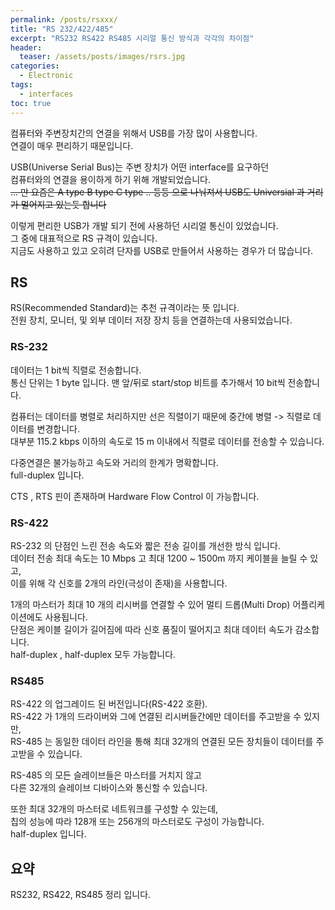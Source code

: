 ```yaml
---
permalink: /posts/rsxxx/
title: "RS 232/422/485"
excerpt: "RS232 RS422 RS485 시리얼 통신 방식과 각각의 차이점"
header:
  teaser: /assets/posts/images/rsrs.jpg
categories:
  - Electronic
tags:
  - interfaces
toc: true
---
```


컴퓨터와 주변장치간의 연결을 위해서 USB를 가장 많이 사용합니다.<br>
연결이 매우 편리하기 때문입니다.<br>

USB(Universe Serial Bus)는 주변 장치가 어떤 interface를 요구하던<br>
컴퓨터와의 연결을 용이하게 하기 위해 개발되었습니다.<br>
~~... 만 요즘은 A type B type C type .. 등등 으로 나눠져서 USB도 Universial 과 거리가 멀어지고 있는듯 합니다~~<br>

이렇게 편리한 USB가 개발 되기 전에 사용하던 시리얼 통신이 있었습니다.<br>
그 중에 대표적으로 RS 규격이 있습니다.<br>
지금도 사용하고 있고 오히려 단자를 USB로 만들어서 사용하는 경우가 더 많습니다.<br>

## RS

RS(Recommended Standard)는 추천 규격이라는 뜻 입니다.<br>
전원 장치, 모니터, 및 외부 데이터 저장 장치 등을 연결하는데 사용되었습니다.<br>

### RS-232

데이터는 1 bit씩 직렬로 전송합니다.<br>
통신 단위는 1 byte 입니다. 맨 앞/뒤로 start/stop 비트를 추가해서 10 bit씩 전송합니다.<br>

컴퓨터는 데이터를 병렬로 처리하지만 선은 직렬이기 때문에 중간에 병렬 -> 직렬로 데이터를 변경합니다.<br>
대부분 115.2 kbps 이하의 속도로 15 m 이내에서 직렬로 데이터를 전송할 수 있습니다.<br>

다중연결은 불가능하고 속도와 거리의 한계가 명확합니다.<br>
<span style="{{ site.code }}">full-duplex</span> 입니다.<br>

<span style="{{ site.code }}">CTS</span> , <span style="{{ site.code }}">RTS</span> 핀이 존재하며 <span style="{{ site.code }}">Hardware Flow Control</span> 이 가능합니다.<br>

### RS-422

<span style="{{ site.code }}">RS-232</span> 의 단점인 느린 전송 속도와 짧은 전송 길이를 개선한 방식 입니다.<br>
데이터 전송 최대 속도는 10 Mbps 고 최대 1200 ~ 1500m 까지 케이블을 늘릴 수 있고,<br>
이를 위해 각 신호를 2개의 라인(극성이 존재)을 사용합니다.<br>

1개의 마스터가 최대 10 개의 리시버를 연결할 수 있어 <span style="{{ site.code }}">멀티 드롭(Multi Drop)</span> 어플리케이션에도 사용됩니다.<br>
단점은 케이블 길이가 길어짐에 따라 신호 품질이 떨어지고 최대 데이터 속도가 감소합니다.<br>
<span style="{{ site.code }}">half-duplex</span> , <span style="{{ site.code }}">half-duplex</span> 모두 가능합니다.<br>

### RS485

<span style="{{ site.code }}">RS-422</span> 의 업그레이드 된 버전입니다(RS-422 호환).<br>
<span style="{{ site.code }}">RS-422</span> 가 1개의 드라이버와 그에 연결된 리시버들간에만 데이터를 주고받을 수 있지만,<br>
<span style="{{ site.code }}">RS-485</span> 는 동일한 데이터 라인을 통해 최대 32개의 연결된 모든 장치들이 데이터를 주고받을 수 있습니다.<br>

<span style="{{ site.code }}">RS-485</span> 의 모든 슬레이브들은 마스터를 거치지 않고<br>
다른 32개의 슬레이브 디바이스와 통신할 수 있습니다.<br>

또한 최대 32개의 마스터로 네트워크를 구성할 수 있는데,<br>
칩의 성능에 따라 128개 또는 256개의 마스터로도 구성이 가능합니다.<br>
<span style="{{ site.code }}">half-duplex</span> 입니다.<br>

## 요약

RS232, RS422, RS485 정리 입니다.
